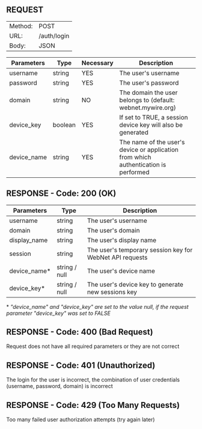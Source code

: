 ## REQUEST

|         	|             	|
|---------	|-------------	|
| Method: 	| POST        	|
| URL:    	| /auth/login 	|
| Body:   	| JSON        	|

| **Parameters** 	| **Type** 	| **Necessary** 	| **Description**                                                                     	|
|----------------	|----------	|---------------	|-------------------------------------------------------------------------------------	|
| username       	| string   	| YES           	| The user's username                                                                 	|
| password       	| string   	| YES           	| The user's password                                                                 	|
| domain         	| string   	| NO            	| The domain the user belongs to (default: webnet.mywire.org)                         	|
| device_key     	| boolean  	| YES           	| If set to TRUE, a session device key will also be generated                         	|
| device_name    	| string   	| YES           	| The name of the user's device or application from which authentication is performed 	|

## RESPONSE - Code: 200 (OK)

| **Parameters** 	| **Type**      	| **Description**                                           	|
|----------------	|---------------	|-----------------------------------------------------------	|
| username       	| string        	| The user's username                                       	|
| domain         	| string        	| The user's domain                                         	|
| display_name   	| string        	| The user's display name                                   	|
| session        	| string        	| The user's temporary session key for WebNet API requests  	|
| device_name*   	| string / null 	| The user's device name                                    	|
| device_key*    	| string / null 	| The user's device key to generate new sessions key        	|

\* _"device_name" and "device_key" are set to the value null, if the request parameter "device_key" was set to FALSE_

## RESPONSE - Code: 400 (Bad Request)

Request does not have all required parameters or they are not correct

## RESPONSE - Code: 401 (Unauthorized)

The login for the user is incorrect, the combination of user credentials (username, password, domain) is incorrect

## RESPONSE - Code: 429 (Too Many Requests)

Too many failed user authorization attempts (try again later)
